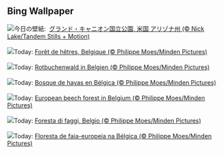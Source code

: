 ## Bing Wallpaper
![](https://www.bing.com/th?id=OHR.CanyonSnow_JA-JP4445810449_UHD.jpg&w=1000)今日の壁紙: &nbsp;[グランド・キャニオン国立公園, 米国 アリゾナ州 (© Nick Lake/Tandem Stills + Motion)](https://www.bing.com/th?id=OHR.CanyonSnow_JA-JP4445810449_UHD.jpg)
<br><br/>
![](https://www.bing.com/th?id=OHR.FrostedBeech_FR-FR8535589917_UHD.jpg&w=1000)Today: [Forêt de hêtres, Belgique (© Philippe Moes/Minden Pictures)](https://www.bing.com/th?id=OHR.FrostedBeech_FR-FR8535589917_UHD.jpg)
<br><br/>
![](https://www.bing.com/th?id=OHR.FrostedBeech_DE-DE3039006645_UHD.jpg&w=1000)Today: [Rotbuchenwald in Belgien (© Philippe Moes/Minden Pictures)](https://www.bing.com/th?id=OHR.FrostedBeech_DE-DE3039006645_UHD.jpg)
<br><br/>
![](https://www.bing.com/th?id=OHR.FrostedBeech_ES-ES3324166189_UHD.jpg&w=1000)Today: [Bosque de hayas en Bélgica (© Philippe Moes/Minden Pictures)](https://www.bing.com/th?id=OHR.FrostedBeech_ES-ES3324166189_UHD.jpg)
<br><br/>
![](https://www.bing.com/th?id=OHR.FrostedBeech_EN-GB0216949411_UHD.jpg&w=1000)Today: [European beech forest in Belgium (© Philippe Moes/Minden Pictures)](https://www.bing.com/th?id=OHR.FrostedBeech_EN-GB0216949411_UHD.jpg)
<br><br/>
![](https://www.bing.com/th?id=OHR.FrostedBeech_IT-IT1757566579_UHD.jpg&w=1000)Today: [Foresta di faggi, Belgio (© Philippe Moes/Minden Pictures)](https://www.bing.com/th?id=OHR.FrostedBeech_IT-IT1757566579_UHD.jpg)
<br><br/>
![](https://www.bing.com/th?id=OHR.FrostedBeech_PT-BR2068604489_UHD.jpg&w=1000)Today: [Floresta de faia-europeia na Bélgica (© Philippe Moes/Minden Pictures)](https://www.bing.com/th?id=OHR.FrostedBeech_PT-BR2068604489_UHD.jpg)
<br><br/>
